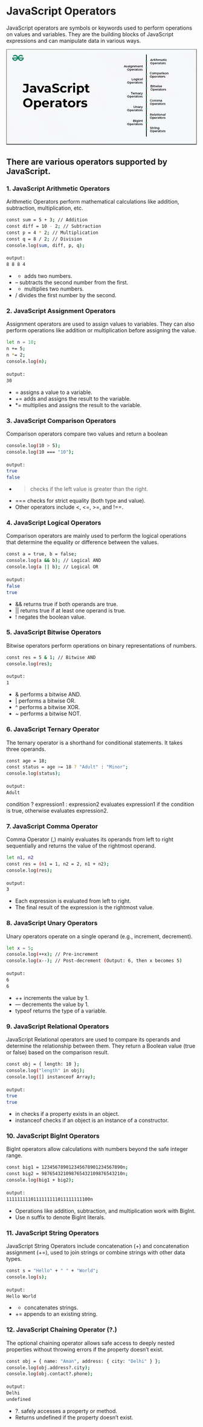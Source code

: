 # JavaScript Operators
JavaScript operators are symbols or keywords used to perform operations on values and variables. They are the building blocks of JavaScript expressions and can manipulate data in various ways.

![Alt Text](operator.webp)

## There are various operators supported by JavaScript.
### **1. JavaScript Arithmetic Operators**
Arithmetic Operators perform mathematical calculations like addition, subtraction, multiplication, etc.
```bash
const sum = 5 + 3; // Addition
const diff = 10 - 2; // Subtraction
const p = 4 * 2; // Multiplication
const q = 8 / 2; // Division
console.log(sum, diff, p, q);

output:
8 8 8 4
```

* + adds two numbers.
* – subtracts the second number from the first.
* * multiplies two numbers.
* / divides the first number by the second.


### **2. JavaScript Assignment Operators**
Assignment operators are used to assign values to variables. They can also perform operations like addition or multiplication before assigning the value.
```bash
let n = 10;
n += 5;
n *= 2;
console.log(n);

output:
30
```

* = assigns a value to a variable.
* += adds and assigns the result to the variable.
* *= multiplies and assigns the result to the variable.


### **3. JavaScript Comparison Operators**
Comparison operators compare two values and return a boolean
```bash
console.log(10 > 5);
console.log(10 === "10");

output:
true
false
```

* > checks if the left value is greater than the right.
* === checks for strict equality (both type and value).
* Other operators include <, <=, >=, and !==.

### **4. JavaScript Logical Operators**
Comparison operators are mainly used to perform the logical operations that determine the equality or difference between the values.
```bash
const a = true, b = false;
console.log(a && b); // Logical AND
console.log(a || b); // Logical OR

output:
false
true
```

* && returns true if both operands are true.
* || returns true if at least one operand is true.
* ! negates the boolean value.


### **5. JavaScript Bitwise Operators**
Bitwise operators perform operations on binary representations of numbers.
```bash
const res = 5 & 1; // Bitwise AND
console.log(res);

output:
1
```

* & performs a bitwise AND.
* | performs a bitwise OR.
* ^ performs a bitwise XOR.
* ~ performs a bitwise NOT.

### **6. JavaScript Ternary Operator**
The ternary operator is a shorthand for conditional statements. It takes three operands.
```bash
const age = 18;
const status = age >= 18 ? "Adult" : "Minor";
console.log(status);

output:
Adult
```
condition ? expression1 : expression2 evaluates expression1 if the condition is true, otherwise evaluates expression2.

### **7. JavaScript Comma Operator**
Comma Operator (,) mainly evaluates its operands from left to right sequentially and returns the value of the rightmost operand.
```bash
let n1, n2
const res = (n1 = 1, n2 = 2, n1 + n2);
console.log(res);

output:
3
```
* Each expression is evaluated from left to right.
* The final result of the expression is the rightmost value.

### **8. JavaScript Unary Operators**
Unary operators operate on a single operand (e.g., increment, decrement).
```bash
let x = 5;
console.log(++x); // Pre-increment
console.log(x--); // Post-decrement (Output: 6, then x becomes 5)

output:
6
6
```
* ++ increments the value by 1.
* — decrements the value by 1.
* typeof returns the type of a variable.

### **9. JavaScript Relational Operators**
JavaScript Relational operators are used to compare its operands and determine the relationship between them. They return a Boolean value (true or false) based on the comparison result.
```bash
const obj = { length: 10 };
console.log("length" in obj);
console.log([] instanceof Array);

output:
true
true
```
* in checks if a property exists in an object.
* instanceof checks if an object is an instance of a constructor.

### **10. JavaScript BigInt Operators**
BigInt operators allow calculations with numbers beyond the safe integer range.
```bash
const big1 = 123456789012345678901234567890n;
const big2 = 987654321098765432109876543210n;
console.log(big1 + big2);

output:
1111111110111111111011111111100n
```
* Operations like addition, subtraction, and multiplication work with BigInt.
* Use n suffix to denote BigInt literals.

### **11. JavaScript String Operators**
JavaScript String Operators include concatenation (+) and concatenation assignment (+=), used to join strings or combine strings with other data types.
```bash
const s = "Hello" + " " + "World";
console.log(s);

output:
Hello World
```
* + concatenates strings.
* += appends to an existing string.


### **12. JavaScript Chaining Operator (?.)**
The optional chaining operator allows safe access to deeply nested properties without throwing errors if the property doesn’t exist.
```bash
const obj = { name: "Aman", address: { city: "Delhi" } };
console.log(obj.address?.city);
console.log(obj.contact?.phone);

output:
Delhi
undefined
```

* ?. safely accesses a property or method.
* Returns undefined if the property doesn’t exist.


